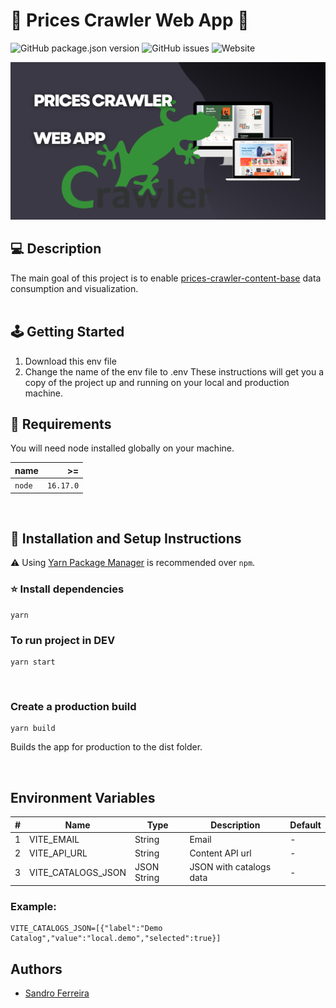 # 🦎 Prices Crawler Web App 🦎

![GitHub package.json version](https://img.shields.io/github/package-json/v/prices-crawler/web-app)
![GitHub issues](https://img.shields.io/github/issues/prices-crawler/web-app)
![Website](https://img.shields.io/website?url=https%3A%2F%2Fprices-crawler-web-app.vercel.app%2F)

[![Prices Crawler Banner](https://github.com/CarlosJunioor/web-app/blob/main/Prices%20crawler%20web%20app.png?raw=true)](https://prices-crawler-web-app.vercel.app/)
## 💻 Description

The main goal of this project is to enable [prices-crawler-content-base](https://github.com/prices-crawler/content-base) data consumption and visualization.
<br><br>

## 🕹️ Getting Started

1. Download this env file
2. Change the name of the env file to .env
These instructions will get you a copy of the project up and running on your local and production machine.

## 📁 Requirements

You will need node installed globally on your machine.

| name   |        >= |
| :----- | --------: |
| `node` | `16.17.0` |

<br>

## 📁 Installation and Setup Instructions

⚠️ Using [Yarn Package Manager](https://yarnpkg.com) is recommended over `npm`.

### ⭐ Install dependencies

```shell
yarn
```

### To run project in DEV

```shell
yarn start
```

<br>

### Create a production build

```shell
yarn build
```

Builds the app for production to the dist folder.

<br>

## Environment Variables

| #   | Name               | Type        | Description             | Default |
| --- | ------------------ | ----------- | ----------------------- | ------- |
| 1   | VITE_EMAIL         | String      | Email                   | -       |
| 2   | VITE_API_URL       | String      | Content API url         | -       |
| 3   | VITE_CATALOGS_JSON | JSON String | JSON with catalogs data | -       |

### Example:

```
VITE_CATALOGS_JSON=[{"label":"Demo Catalog","value":"local.demo","selected":true}]
```

## Authors
- [Sandro Ferreira](https://github.com/scafer)

